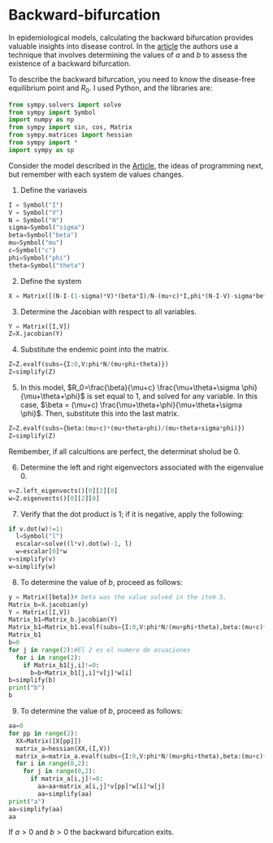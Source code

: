 # Backward-bifurcation
In epidemiological models, calculating the backward bifurcation provides valuable insights into disease control. In the [article](https://www.aimsciences.org/article/doi/10.3934/mbe.2004.1.361) the authors use a technique that involves determining the values of $a$ and $b$ to assess the existence of a backward bifurcation.

To describe the backward bifurcation, you need to know the disease-free equilibrium point and $R_0$. I used Python, and the libraries are:
```python
from sympy.solvers import solve
from sympy import Symbol
import numpy as np
from sympy import sin, cos, Matrix
from sympy.matrices import hessian
from sympy import *
import sympy as sp
```

Consider the model described in the [Article](https://www.sciencedirect.com/science/article/abs/pii/S0025556400000031), the ideas of programming next, but remember with each system de values changes.
1. Define the variaveis
```python
I = Symbol("I")
V = Symbol("V")
N = Symbol("N")
sigma=Symbol("sigma")
beta=Symbol("beta")
mu=Symbol("mu")
c=Symbol("c")
phi=Symbol("phi")
theta=Symbol("theta")
```
2. Define the system
```python
X = Matrix([(N-I-(1-sigma)*V)*(beta*I)/N-(mu+c)*I,phi*(N-I-V)-sigma*beta*V*I/N-(mu+theta)*V])
```

3. Determine the Jacobian with respect to all variables.
```python
Y = Matrix([I,V])
Z=X.jacobian(Y)
```
4. Substitute the endemic point into the matrix.
```python
Z=Z.evalf(subs={I:0,V:phi*N/(mu+phi+theta)})
Z=simplify(Z)
```
5. In this model, $R_0=\frac{\beta}{\mu+c} \frac{\mu+\theta+\sigma \phi}{\mu+\theta+\phi}$ is set equal to 1, and solved for any variable. In this case, $\beta = (\mu+c) \frac{\mu+\theta+\phi}{\mu+\theta+\sigma \phi}$. Then, substitute this into the last matrix.
```python
Z=Z.evalf(subs={beta:(mu+c)*(mu+theta+phi)/(mu+theta+sigma*phi)})
Z=simplify(Z)
```
Rembember, if all calcultions are perfect, the determinat sholud be $0$.

6. Determine the left and right eigenvectors associated with the eigenvalue $0$.
```python
v=Z.left_eigenvects()[0][2][0]
w=Z.eigenvects()[0][2][0]
```
7. Verify that the dot product is $1$; if it is negative, apply the following:
```python
if v.dot(w)!=1:
  l=Symbol("l")
  escalar=solve((l*v).dot(w)-1, l)
  w=escalar[0]*w
v=simplify(v)
w=simplify(w)
```
8. To determine the value of $b$, proceed as follows:
```python
y = Matrix([beta])# beta was the value solved in the item 5. 
Matrix_b=X.jacobian(y)
Y = Matrix([I,V])
Matrix_b1=Matrix_b.jacobian(Y)
Matrix_b1=Matrix_b1.evalf(subs={I:0,V:phi*N/(mu+phi+theta),beta:(mu+c)*(mu+theta+phi)/(mu+theta+sigma*phi)})# Substitute beta as item 5 and endemic point
Matrix_b1
b=0
for j in range(2):#El 2 es el numero de ecuaciones
  for i in range(2):
    if Matrix_b1[j,i]!=0:
      b=b+Matrix_b1[j,i]*v[j]*w[i]
b=simplify(b)
print("b")
b
```
9. To determine the value of $b$, proceed as follows:
```python
aa=0
for pp in range(2):
  XX=Matrix([X[pp]])
  matrix_a=hessian(XX,(I,V))
  matrix_a=matrix_a.evalf(subs={I:0,V:phi*N/(mu+phi+theta),beta:(mu+c)*(mu+theta+phi)/(mu+theta+sigma*phi)}) # Substitute beta as item 5 and endemic point
  for i in range(0,2):
    for j in range(0,2):
      if matrix_a[i,j]!=0:
        aa=aa+matrix_a[i,j]*v[pp]*w[i]*w[j]
        aa=simplify(aa)
print("a")
aa=simplify(aa)
aa
```
If $a>0$ and $b>0$ the backward bifurcation exits.

